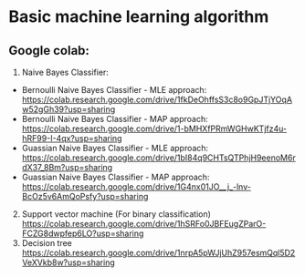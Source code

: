 # Basic machine learning algorithm
## Google colab:
1. Naive Bayes Classifier:
- Bernoulli Naive Bayes Classifier - MLE approach: 
https://colab.research.google.com/drive/1fkDeOhffsS3c8o9GpJTjYOqAw52gGh39?usp=sharing
- Bernoulli Naive Bayes Classifier - MAP approach:
https://colab.research.google.com/drive/1-bMHXfPRmWGHwKTjfz4u-hRF99-I-4qx?usp=sharing
- Guassian Naive Bayes Classifier - MLE approach:
https://colab.research.google.com/drive/1bI84q9CHTsQTPhjH9eenoM6rdX37_8Bm?usp=sharing
- Guassian Naive Bayes Classifier - MAP approach:
https://colab.research.google.com/drive/1G4nx01JO__j_-lnv-BcOz5v6AmQoPsfy?usp=sharing
2. Support vector machine (For binary classification)
https://colab.research.google.com/drive/1hSRFo0JBFEugZParO-FCZG8dwpfep6LO?usp=sharing
3. Decision tree
https://colab.research.google.com/drive/1nrpA5pWJjUhZ957esmQql5D2VeXVkb8w?usp=sharing